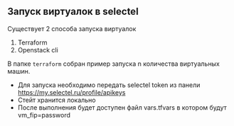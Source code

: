 ## Запуск виртуалок в selectel

Существует 2 способа запуска виртуалок 
1) Terraform
2) Openstack cli

В папке `terraform` собран пример запуска n количества виртуальных машин.
- Для запуска необходимо передать selectel token из панели https://my.selectel.ru/profile/apikeys
- Стейт хранится локально
- После выполнения будет доступен файл vars.tfvars в котором будут vm_fip=password
